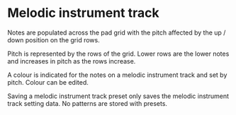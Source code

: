 # Melodic instrument track

Notes are populated across the pad grid with the pitch affected by the up / down position on the grid rows.

Pitch is represented by the rows of the grid. Lower rows are the lower notes and increases in pitch as the rows increase.

A colour is indicated for the notes on a melodic instrument track and set by pitch. Colour can be edited.

Saving a melodic instrument track preset only saves the melodic instrument track setting data. No patterns are stored with presets.